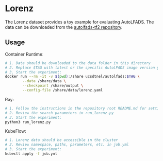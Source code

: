 # Lorenz

The Lorenz dataset provides a toy example for evaluating AutoLFADS. The data can be downloaded from the [autolfads-tf2 repository](https://github.com/snel-repo/autolfads-tf2/blob/bdace0690cd016fd2ee1290c7ee5edbd9aec96bc/datasets/lorenz_dataset.h5).

## Usage

Container Runtime:

```bash
# 1. Data should be downloaded to the data folder in this directory
# 2. Replace $TAG with latest or the specific AutoLFADS image version you want to run
# 3. Start the experiment:
docker run --rm -it -v $(pwd):/share ucsdtnel/autolfads:$TAG \
        --data /share/data \
        --checkpoint /share/output \
        --config-file /share/data/lorenz.yaml
```

Ray:

```bash
# 1. Follow the instructions in the repository root README.md for setting up your AutoLFADS cluster
# 2. Review the search parameters in run_lorenz.py
# 3. Start the experiment:
python3 run_lorenz.py
```

KubeFlow:

```bash
# 1. Lorenz data should be accessible in the cluster
# 2. Review namespace, paths, parameters, etc. in job.yml
# 3. Start the experiment:
kubectl apply -f job.yml
```
